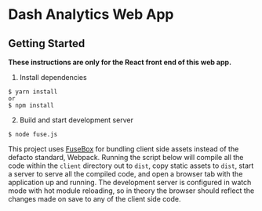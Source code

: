 # Dash Analytics Web App

## Getting Started

**These instructions are only for the React front end of this web app.** 

1. Install dependencies

 ```
 $ yarn install
 or
 $ npm install
 ```
 
 2. Build and start development server
 
 ```
 $ node fuse.js
 ```
 
  This project uses [FuseBox](https://github.com/fuse-box/fuse-box) for bundling client side assets instead of the defacto standard, Webpack. Running the script below will compile all the code within the `client` directory out to `dist`, copy static assets to `dist`, start a server to serve all the compiled code, and open a browser tab with the application up and running. The development server is configured in watch mode with hot module reloading, so in theory the browser should reflect the changes made on save to any of the client side code.
